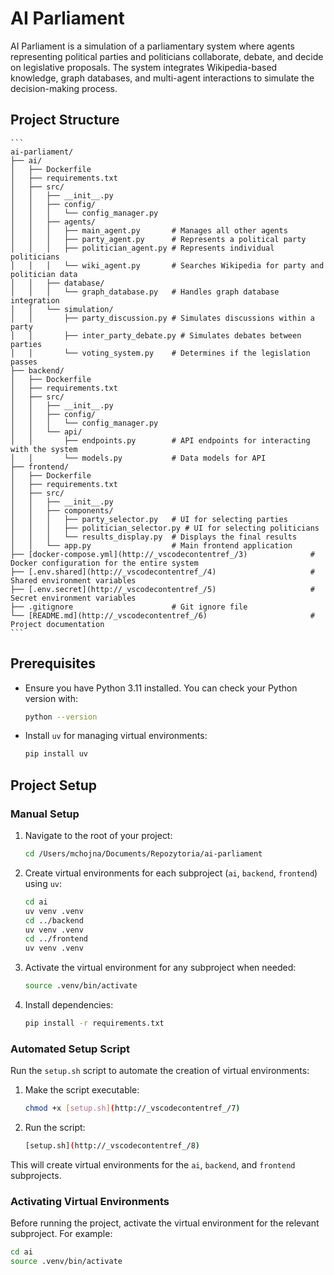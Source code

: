 # AI Parliament

AI Parliament is a simulation of a parliamentary system where agents representing political parties and politicians collaborate, debate, and decide on legislative proposals. The system integrates Wikipedia-based knowledge, graph databases, and multi-agent interactions to simulate the decision-making process.

## Project Structure

    ```
    ai-parliament/
    ├── ai/
    │   ├── Dockerfile
    │   ├── requirements.txt
    │   ├── src/
    │   │   ├── __init__.py
    │   │   ├── config/
    │   │   │   └── config_manager.py
    │   │   ├── agents/
    │   │   │   ├── main_agent.py       # Manages all other agents
    │   │   │   ├── party_agent.py      # Represents a political party
    │   │   │   ├── politician_agent.py # Represents individual politicians
    │   │   │   └── wiki_agent.py       # Searches Wikipedia for party and politician data
    │   │   ├── database/
    │   │   │   └── graph_database.py   # Handles graph database integration
    │   │   └── simulation/
    │   │       ├── party_discussion.py # Simulates discussions within a party
    │   │       ├── inter_party_debate.py # Simulates debates between parties
    │   │       └── voting_system.py    # Determines if the legislation passes
    ├── backend/
    │   ├── Dockerfile
    │   ├── requirements.txt
    │   ├── src/
    │   │   ├── __init__.py
    │   │   ├── config/
    │   │   │   └── config_manager.py
    │   │   └── api/
    │   │       ├── endpoints.py        # API endpoints for interacting with the system
    │   │       └── models.py           # Data models for API
    ├── frontend/
    │   ├── Dockerfile
    │   ├── requirements.txt
    │   ├── src/
    │   │   ├── __init__.py
    │   │   ├── components/
    │   │   │   ├── party_selector.py   # UI for selecting parties
    │   │   │   ├── politician_selector.py # UI for selecting politicians
    │   │   │   └── results_display.py  # Displays the final results
    │   │   └── app.py                  # Main frontend application
    ├── [docker-compose.yml](http://_vscodecontentref_/3)              # Docker configuration for the entire system
    ├── [.env.shared](http://_vscodecontentref_/4)                     # Shared environment variables
    ├── [.env.secret](http://_vscodecontentref_/5)                     # Secret environment variables
    ├── .gitignore                      # Git ignore file
    └── [README.md](http://_vscodecontentref_/6)                       # Project documentation
    ```

## Prerequisites

- Ensure you have Python 3.11 installed. You can check your Python version with:

    ```bash
    python --version
    ```

- Install `uv` for managing virtual environments:

    ```bash
    pip install uv
    ```

## Project Setup

### Manual Setup

1. Navigate to the root of your project:

    ```bash
    cd /Users/mchojna/Documents/Repozytoria/ai-parliament
    ```

2. Create virtual environments for each subproject (`ai`, `backend`, `frontend`) using `uv`:

    ```bash
    cd ai
    uv venv .venv
    cd ../backend
    uv venv .venv
    cd ../frontend
    uv venv .venv
    ```

3. Activate the virtual environment for any subproject when needed:

    ```bash
    source .venv/bin/activate
    ```

4. Install dependencies:

    ```bash
    pip install -r requirements.txt
    ```

### Automated Setup Script

Run the `setup.sh` script to automate the creation of virtual environments:

1. Make the script executable:

    ```bash
    chmod +x [setup.sh](http://_vscodecontentref_/7)
    ```

2. Run the script:

    ```bash
    [setup.sh](http://_vscodecontentref_/8)
    ```

This will create virtual environments for the `ai`, `backend`, and `frontend` subprojects.

### Activating Virtual Environments

Before running the project, activate the virtual environment for the relevant subproject. For example:

```bash
cd ai
source .venv/bin/activate
```
